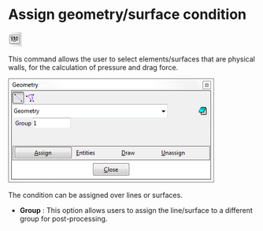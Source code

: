 # Assign geometry/surface condition

![The "Assign geometry/surface condition" icon](img/pre_settings.png)

This command allows the user to select elements/surfaces that are physical walls, for the calculation of
pressure and drag force.

![Screenshot](img/p4_cond_geometry.png)

The condition can be assigned over lines or surfaces.

* **Group** : This option allows users to assign the line/surface to a different group for post-processing.